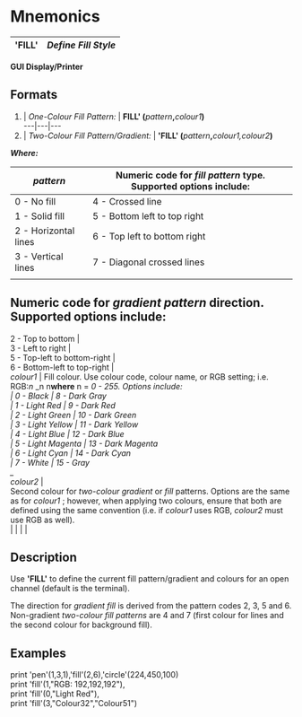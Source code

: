 # Mnemonics

**'FILL'** |  **_Define Fill Style_**  
---|---  
  
**GUI Display/Printer**

##  Formats

1. |  _One-Colour Fill Pattern:_ |  **FILL' (**_pattern_**,**_colour1_**)**  
---|---|---  
2. |  _Two-Colour Fill Pattern/Gradient:_ |  **'FILL' (**_pattern_**,**_colour1,colour2_**)**  
  
**_Where:_**

_pattern_ |  Numeric code for **_fill pattern_** type. Supported options include:  
---|---  
|  0 - No fill |  4 - Crossed line |   
|  1 - Solid fill |  5 - Bottom left to top right |   
|  2 - Horizontal lines |  6 - Top left to bottom right |   
|  3 - Vertical lines |  7 - Diagonal crossed lines |   
|  |    
Numeric code for **_gradient pattern_** direction. Supported options include:  
---  
2 - Top to bottom |   
3 - Left to right |   
5 - Top-left to bottom-right |   
6 - Bottom-left to top-right |   
_colour1_ |  Fill colour. Use colour code, colour name, or RGB setting; i.e. RGB:_n_ _n n**where** n = _0 - 255. Options include:  
|  0 - Black |  8 - Dark Gray  
|  1 - Light Red |  9 - Dark Red  
|  2 - Light Green |  10 - Dark Green  
|  3 - Light Yellow |  11 - Dark Yellow  
|  4 - Light Blue |  12 - Dark Blue  
|  5 - Light Magenta |  13 - Dark Magenta  
|  6 - Light Cyan |  14 - Dark Cyan  
|  7 - White |  15 - Gray  
_  
colour2_ |    
Second colour for _two-colour gradient_ or _fill_ patterns. Options are the same as for _colour1_ ; however, when applying two colours, ensure that both are defined using the same convention (i.e. if _colour1_ uses RGB, _colour2_ must use RGB as well).  
| | | |   
  
##  Description

Use **'FILL'** to define the current fill pattern/gradient and colours for an open channel (default is the terminal).

The direction for _gradient fill_ is derived from the pattern codes 2, 3, 5 and 6. Non-gradient _two-colour fill patterns_ are 4 and 7 (first colour for lines and the second colour for background fill).

##  Examples

print 'pen'(1,3,1),'fill'(2,6),'circle'(224,450,100)  
print 'fill'(1,"RGB: 192,192,192"),  
print 'fill'(0,"Light Red"),  
print 'fill'(3,"Colour32","Colour51")
